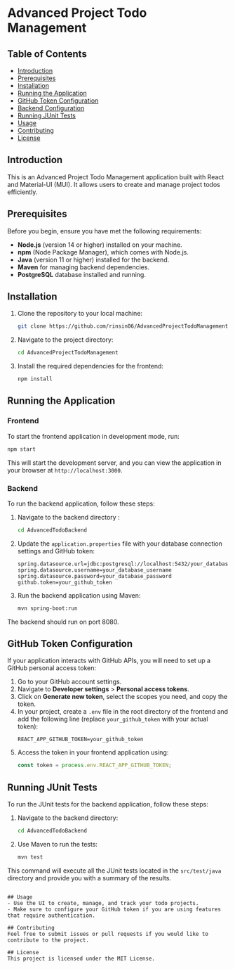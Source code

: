 
# Advanced Project Todo Management

## Table of Contents
- [Introduction](#introduction)
- [Prerequisites](#prerequisites)
- [Installation](#installation)
- [Running the Application](#running-the-application)
- [GitHub Token Configuration](#github-token-configuration)
- [Backend Configuration](#backend-configuration)
- [Running JUnit Tests](#running-junit-tests)
- [Usage](#usage)
- [Contributing](#contributing)
- [License](#license)

## Introduction
This is an Advanced Project Todo Management application built with React and Material-UI (MUI). It allows users to create and manage project todos efficiently.

## Prerequisites
Before you begin, ensure you have met the following requirements:
- **Node.js** (version 14 or higher) installed on your machine.
- **npm** (Node Package Manager), which comes with Node.js.
- **Java** (version 11 or higher) installed for the backend.
- **Maven** for managing backend dependencies.
- **PostgreSQL** database installed and running.

## Installation
1. Clone the repository to your local machine:
   ```bash
   git clone https://github.com/rinsin06/AdvancedProjectTodoManagement.git
   ```
2. Navigate to the project directory:
   ```bash
   cd AdvancedProjectTodoManagement
   ```
3. Install the required dependencies for the frontend:
   ```bash
   npm install
   ```

## Running the Application
### Frontend
To start the frontend application in development mode, run:
```bash
npm start
```
This will start the development server, and you can view the application in your browser at `http://localhost:3000`.

### Backend
To run the backend application, follow these steps:
1. Navigate to the backend directory :
   ```bash
   cd AdvancedTodoBackend
   ```
2. Update the `application.properties` file with your database connection settings and GitHub token:
   ```properties
   spring.datasource.url=jdbc:postgresql://localhost:5432/your_database_name
   spring.datasource.username=your_database_username
   spring.datasource.password=your_database_password
   github.token=your_github_token
   ```
3. Run the backend application using Maven:
   ```bash
   mvn spring-boot:run
   ```
The backend should run on port 8080.

## GitHub Token Configuration
If your application interacts with GitHub APIs, you will need to set up a GitHub personal access token:

1. Go to your GitHub account settings.
2. Navigate to **Developer settings** > **Personal access tokens**.
3. Click on **Generate new token**, select the scopes you need, and copy the token.
4. In your project, create a `.env` file in the root directory of the frontend and add the following line (replace `your_github_token` with your actual token):
   ```plaintext
   REACT_APP_GITHUB_TOKEN=your_github_token
   ```
5. Access the token in your frontend application using:
   ```javascript
   const token = process.env.REACT_APP_GITHUB_TOKEN;

## Running JUnit Tests
To run the JUnit tests for the backend application, follow these steps:

1. Navigate to the backend directory:
   ```bash
   cd AdvancedTodoBackend
   ```
2. Use Maven to run the tests:
   ```bash
   mvn test
   ```
This command will execute all the JUnit tests located in the `src/test/java` directory and provide you with a summary of the results.
   ```

## Usage
- Use the UI to create, manage, and track your todo projects.
- Make sure to configure your GitHub token if you are using features that require authentication.

## Contributing
Feel free to submit issues or pull requests if you would like to contribute to the project.

## License
This project is licensed under the MIT License.
